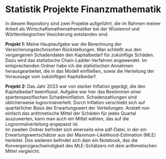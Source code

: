 Statistik Projekte Finanzmathematik
==============================

In diesem Repository sind zwei Projekte aufgeführt, die im Rahmen meiner Arbeit als Wirtschaftsmathemathematiker bei der Wüstenrot und Württembegischen Vesicherung entstanden sind.

**Projekt 1:** Meine Hauptaufgabe war die Berechnung der Versicherungstechnischen Rückstellungen. Man schließt aus den vergangenen Schadendaten den Kapitalbedarf für zukünftige Schäden. 
Dazu wird das statistische Chain-Ladder-Verfahren angewendet. Im entsprechenden Ordner habe ich die statistischen Annahmen herausgearbeitet, die in das Modell einfließen, 
sowie die Herleitung der Voraussage vom zukünftigen Kapitalbedarf. 

**Projekt 2:** Das Jahr 2023 war von starker Inflation geprägt, die den Kapitalbedarf beeinflusst. Aufgabe war hier das Bestimmen einer spartenspezifischen Schadeninflation. 
Schadenzahlungen sind üblicherweise lognormalverteilt. Durch Inflation verschiebt sich auf quartärlicher Basis der Erwartungswert der Verteilungen. 
Anstatt nun einfach das arithmetische Mittel der Schäden für jedes Quartal auszuwerten, kann man auch ein Mittel wählen, das auf die Lognormalverteilung angepasst ist.   
Im zweiten Ordner befindet sich einerseits eine pdf-Datei, in der ein Erwartungswertschätzer aus der Maximum-Likelihood-Estimation (MLE) herleitet. 
Des weiteren befindet sich dain ein Notebook, das die Konvergenzgeschwindigkeit des MLE-Schätzers mit dem arithmetischen Mittel vergleicht.
